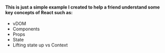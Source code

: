 #### This is just a simple example I created to help a friend understand some key concepts of React such as:
- vDOM
- Components
- Props
- State
- Lifting state up vs Context
